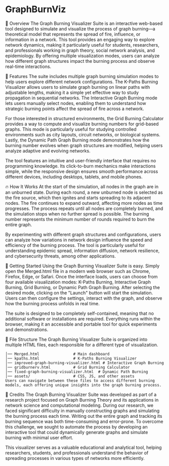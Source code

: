 # GraphBurnViz
📌 Overview
The Graph Burning Visualizer Suite is an interactive web-based tool designed to simulate and visualize the process of graph burning—a theoretical model that represents the spread of fire, influence, or information in a network. This tool provides an engaging way to explore network dynamics, making it particularly useful for students, researchers, and professionals working in graph theory, social network analysis, and epidemiology. By offering multiple visualization modes, users can analyze how different graph structures impact the burning process and observe real-time interactions.

🎯 Features
The suite includes multiple graph burning simulation modes to help users explore different network configurations. The K-Paths Burning Visualizer allows users to simulate graph burning on linear paths with adjustable lengths, making it a simple yet effective way to study propagation in sequential networks. The Interactive Graph Burning mode lets users manually select nodes, enabling them to understand how strategic burning points affect the spread of fire across a network.

For those interested in structured environments, the Grid Burning Calculator provides a way to compute and visualize burning numbers for grid-based graphs. This mode is particularly useful for studying controlled environments such as city layouts, circuit networks, or biological systems. Lastly, the Dynamic Path Graph Burning mode demonstrates how the burning number evolves when graph structures are modified, helping users analyze adaptive and evolving networks.

The tool features an intuitive and user-friendly interface that requires no programming knowledge. Its click-to-burn mechanics make interactions simple, while the responsive design ensures smooth performance across different devices, including desktops, tablets, and mobile phones.

🔥 How It Works
At the start of the simulation, all nodes in the graph are in an unburned state. During each round, a new unburned node is selected as the fire source, which then ignites and starts spreading to its adjacent nodes. The fire continues to expand outward, affecting more nodes as time progresses. The process repeats until all nodes are completely burned, and the simulation stops when no further spread is possible. The burning number represents the minimum number of rounds required to burn the entire graph.

By experimenting with different graph structures and configurations, users can analyze how variations in network design influence the speed and efficiency of the burning process. The tool is particularly useful for understanding epidemic spread, information diffusion, network resilience, and cybersecurity threats, among other applications.

🚀 Getting Started
Using the Graph Burning Visualizer Suite is easy. Simply open the Merged.html file in a modern web browser such as Chrome, Firefox, Edge, or Safari. Once the interface loads, users can choose from four available visualization modes: K-Paths Burning, Interactive Graph Burning, Grid Burning, or Dynamic Path Graph Burning. After selecting the desired mode, clicking on the "Launch" button will start the simulation. Users can then configure the settings, interact with the graph, and observe how the burning process unfolds in real time.

The suite is designed to be completely self-contained, meaning that no additional software or installations are required. Everything runs within the browser, making it an accessible and portable tool for quick experiments and demonstrations.

📂 File Structure
The Graph Burning Visualizer Suite is organized into multiple HTML files, each responsible for a different type of visualization.
```
│── Merged.html               # Main dashboard
│── kpaths.html               # K-Paths Burning Visualizer
│── improved-graph-burning-visualizer.html # Interactive Graph Burning
│── gridburnerv.html          # Grid Burning Calculator
│── fixed-graph-burning-visualizer.html  # Dynamic Path Burning
│── assets/                   # CSS, JS, and other assets
Users can navigate between these files to access different burning models, each offering unique insights into the graph burning process.
```
👥 Credits
The Graph Burning Visualizer Suite was developed as part of a research project focused on Graph Burning Theory and its applications in network science and computational modeling. During our research, we faced significant difficulty in manually constructing graphs and simulating the burning process each time. Writing out the entire graph and tracking its burning sequence was both time-consuming and error-prone. To overcome this challenge, we sought to automate the process by developing an interactive tool that could dynamically generate graphs and simulate burning with minimal user effort.

This visualizer serves as a valuable educational and analytical tool, helping researchers, students, and professionals understand the behavior of spreading processes in various types of networks more efficiently.

